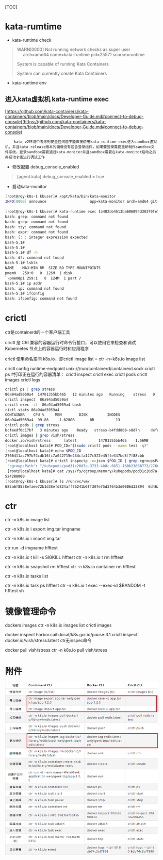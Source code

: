  [TOC]

# kata-rumtime

- kata-runtime check

> WARN[0000] Not running network checks as super user      arch=amd64 name=kata-runtime pid=25571 source=runtime
>
> System is capable of running Kata Containers
>
> System can currently create Kata Containers
 
- kata-runtime env

## 进入kata虚拟机  kata-runtime  exec
[https://github.com/kata-containers/kata-containers/blob/main/docs/Developer-Guide.md#connect-to-debug-console](https://github.com/kata-containers/kata-containers/blob/main/docs/Developer-Guide.md#connect-to-debug-console)


		kata v2环境中考虑到安全性问题不能直接使用kata-runtime exec进入sandbox虚拟机，并且kata release版本的镜像没有包含登录组件，如果要登录需要重新制作sandbox文件系统，登录sandbox需要通过kata-monitor并且sandbox需要在kata-monitor启动之后再启动才能进行调试工作


 - 修改配置 debug_console_enabled

> [agent.kata]
> debug_console_enabled = true


- 启动kata-monitor
```bash
[root@rqy-k8s-1 kbuser]# /opt/kata/bin/kata-monitor
INFO[0000] announce                    app=kata-monitor arch=amd64 git-commit=8d545f7438fc8b1189c1dcc8c414dcc50f7e5587 go-version=go1.17.3 listen-address="127.0.0.1:8090" log-level=info os=linux runtime-endpoint=/run/containerd/containerd.sock version=0.3.0

[root@rqy-k8s-1 kbuser]# kata-runtime exec 1b482bb4613ba606894d30370fe7637610a495d9b3a504bc36e9aa292db9a0f0
bash: grep: command not found
bash: grep: command not found
bash: tty: command not found
bash: expr: command not found
bash: [: : integer expression expected
bash-5.1#
bash-5.1#
bash-5.1# df -h
bash: df: command not found
bash-5.1# lsblk
NAME    MAJ:MIN RM  SIZE RO TYPE MOUNTPOINTS
pmem0   259:0   0  126M  1 disk
`-pmem0p1 259:1   0  124M  1 part /
bash-5.1# ip addr
bash: ip: command not found
bash-5.1# ifconfig
bash: ifconfig: command not found
```
# crictl

ctr是containerd的一个客户端工具

crictl 是 CRI 兼容的容器运行时命令行接口，可以使用它来检查和调试 Kubernetes 节点上的容器运行时和应用程序

crictl 使用命名空间 k8s.io，即crictl image list = ctr -n=k8s.io image list



crictl config runtime-endpoint unix:///run/containerd/containerd.sock
crictl ps #打印正在运行的容器清单：
crictl inspect 
crictl exec
crictl pods
crictl images
crictl logs 
```bash
crictl ps | grep stress
86a94ad5059a4  14701355bb465   12 minutes ago   Running    stress   0    7247eaccec1b6
crictl inspect  86a94ad5059a4
crictl exec -it  86a94ad5059a4 bash
rictl stats 86a94ad5059a4
CONTAINER    CPU %     MEM        DISK         INODES
86a94ad5059a4  99.88     1.628GB       0B          13
crictl pods | grep stress
bcfeedf0c17bf   3 minutes ago    Ready   stress-b4fdd868-s8d7n     default     0      kata
crictl images | grep vish/stress
docker.io/vish/stress      latest          14701355bb465    1.56MB
[root@localhost kata]# POD_ID="$(sudo crictl pods --name test -q)"
[root@localhost kata]# echo $POD_ID
2766411ac797b74cdb16fc7a042715e434cfa127c522e45ffe347bd5f7f88cbb
[root@localhost kata]# crictl inspectp -o=json $POD_ID | grep cgroupsPath
 "cgroupsPath": "/kubepods/pod31c20d7a-3733-4b8c-8651-160b23868773/2766411ac797b74cdb16fc7a042715e434cfa127c522e45ffe347bd5f7f88cbb",
 [root@localhost kata]# cat /sys/fs/cgroup/memory/kubepods/pod31c20d7a-3733-4b8c-8651-160b23868773/memory.limit_in_bytes
524288000
[root@rqy-k8s-1 kbuser]# ls /run/vc/vm/
685a6f8538efaee72b1d38efd824aff76241b6ff307e75d3764b3d0606d33894  6d46a824dae01c4675da741ca2aff98b1e7eb005103d10cf0c3af6f758c97afe [root@rqy-k8s-1 kbuser]# kata-runtime exec 685a6f8538efaee72b1d38efd824aff76241b6ff307e75d3764b3d0606d33894 rpc error: code = DeadlineExceeded desc = timed out connecting to vsock 621008089:1026
```


# ctr

ctr -n k8s.io image list

ctr -n k8s.io i export img.tar imgname

ctr -n k8s.io i import img.tar

ctr run -d imgname hfftest


 ctr -n k8s.io t kill -s SIGKILL hfftest
 ctr -n k8s.io t rm hfftest
 
ctr -n k8s.io  snapshot rm  hfftest
ctr -n k8s.io  container rm  hfftest

 

ctr -n k8s.io tasks list

ctr -n k8s.io task ps hfftest
ctr -n k8s.io t exec --exec-id $RANDOM -t hfftest sh


 

# 镜像管理命令

 

dockers images
ctr -n k8s.io images list 
crictl images

docker inspect harbor.caih.local/k8s.gcr.io/pause:3.1
crictl inspecti docker.io/vish/stress:latest
ctr无inspec命令

docker pull  vish/stress
ctr -n k8s.io pull vish/stress





# 附件

![](../images/20220331174349.png)

